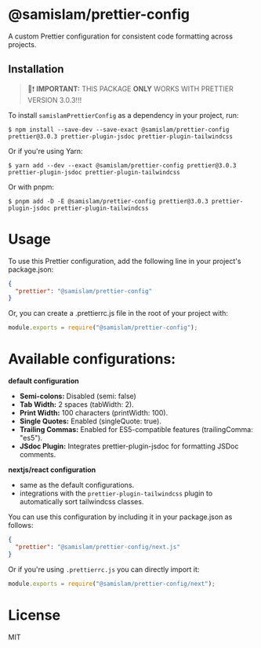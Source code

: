 # @samislam/prettier-config

A custom Prettier configuration for consistent code formatting across projects.

## Installation

> 🚧❗ **IMPORTANT:** THIS PACKAGE **ONLY** WORKS WITH PRETTIER VERSION 3.0.3!!!

To install `samislamPrettierConfig` as a dependency in your project, run:

```
$ npm install --save-dev --save-exact @samislam/prettier-config prettier@3.0.3 prettier-plugin-jsdoc prettier-plugin-tailwindcss
```
Or if you're using Yarn:

```
$ yarn add --dev --exact @samislam/prettier-config prettier@3.0.3 prettier-plugin-jsdoc prettier-plugin-tailwindcss
```
Or with pnpm:

```
$ pnpm add -D -E @samislam/prettier-config prettier@3.0.3 prettier-plugin-jsdoc prettier-plugin-tailwindcss
```

# Usage

To use this Prettier configuration, add the following line in your project's package.json:
```json
{
  "prettier": "@samislam/prettier-config"
}
```
Or, you can create a .prettierrc.js file in the root of your project with:
```js
module.exports = require("@samislam/prettier-config");
```

# Available configurations:

**default configuration**

- **Semi-colons:** Disabled (semi: false)
- **Tab Width:** 2 spaces (tabWidth: 2).
- **Print Width:** 100 characters (printWidth: 100).
- **Single Quotes:** Enabled (singleQuote: true).
- **Trailing Commas:** Enabled for ES5-compatible features (trailingComma: "es5").
- **JSdoc Plugin:** Integrates prettier-plugin-jsdoc for formatting JSDoc comments.

**nextjs/react configuration**
- same as the default configurations.
- integrations with the `prettier-plugin-tailwindcss` plugin to automatically sort tailwindcss classes.

You can use this configuration by including it in your package.json as follows:
```json
{
  "prettier": "@samislam/prettier-config/next.js"
}
```
Or if you're using `.prettierrc.js` you can directly import it:
```js
module.exports = require("@samislam/prettier-config/next");
```



# License

MIT
